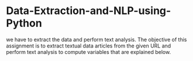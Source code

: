 # Data-Extraction-and-NLP-using-Python
we have to extract the data and perform text analysis.
The objective of this assignment is to extract textual data articles from the given URL and perform text analysis to compute variables that are explained below. 
